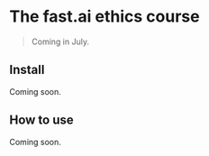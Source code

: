 # The fast.ai ethics course
> Coming in July.


## Install

Coming soon.

## How to use

Coming soon.
